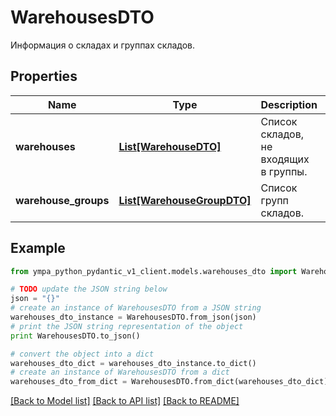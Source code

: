 # WarehousesDTO

Информация о складах и группах складов.

## Properties
Name | Type | Description | Notes
------------ | ------------- | ------------- | -------------
**warehouses** | [**List[WarehouseDTO]**](WarehouseDTO.md) | Список складов, не входящих в группы. | 
**warehouse_groups** | [**List[WarehouseGroupDTO]**](WarehouseGroupDTO.md) | Список групп складов. | 

## Example

```python
from ympa_python_pydantic_v1_client.models.warehouses_dto import WarehousesDTO

# TODO update the JSON string below
json = "{}"
# create an instance of WarehousesDTO from a JSON string
warehouses_dto_instance = WarehousesDTO.from_json(json)
# print the JSON string representation of the object
print WarehousesDTO.to_json()

# convert the object into a dict
warehouses_dto_dict = warehouses_dto_instance.to_dict()
# create an instance of WarehousesDTO from a dict
warehouses_dto_from_dict = WarehousesDTO.from_dict(warehouses_dto_dict)
```
[[Back to Model list]](../README.md#documentation-for-models) [[Back to API list]](../README.md#documentation-for-api-endpoints) [[Back to README]](../README.md)



